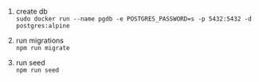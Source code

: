 1. create db \
`sudo docker run --name pgdb -e POSTGRES_PASSWORD=s -p 5432:5432 -d postgres:alpine `

2. run migrations \
`npm run migrate`

3. run seed \
`npm run seed`